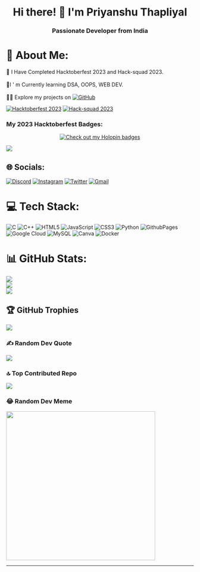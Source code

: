 <h1 align="center">Hi there! 👋 I'm Priyanshu Thapliyal</h1>
<h3 align="center">Passionate Developer from India</h3>

# 💫 About Me:

🔭 I Have Completed Hacktoberfest 2023 and Hack-squad 2023.<br><br>🌱I ' m Currently learning DSA, OOPS, WEB DEV.<br><br>
👨‍💻 Explore my projects on [![GitHub](https://img.shields.io/badge/GitHub-%23121011.svg?style=social&logo=github&logoColor=white)](https://github.com/Priyanshuthapliyal2005/)<br>

[![Hacktoberfest 2023](https://img.shields.io/badge/Hacktoberfest-2023-blueviolet)](https://hacktoberfest.digitalocean.com/)
[![Hack-squad 2023](https://img.shields.io/badge/Hack--squad-2023-brightgreen)](https://hack-squad.dev/)
### My 2023 Hacktoberfest Badges:
<p align="center">
  <a href="https://holopin.io/@priyanshuthapliyal2005">
    <img src="https://holopin.me/priyanshuthapliyal2005" alt="Check out my Holopin badges" />
  </a>
</p>

[![](https://visitcount.itsvg.in/api?id=Priyanshuthapliyal2005&icon=8&color=0)](https://visitcount.itsvg.in)

## 🌐 Socials:
[![Discord](https://img.shields.io/badge/Discord-%237289DA.svg?logo=discord&logoColor=white)](https://discord.gg/kgefrctvvS)
[![Instagram](https://img.shields.io/badge/Instagram-%23E4405F.svg?logo=Instagram&logoColor=white)](https://instagram.com/priyanshu_1_1_) 
[![Twitter](https://img.shields.io/badge/Twitter-%231DA1F2.svg?logo=Twitter&logoColor=white)](https://twitter.com/@DevPriyanshuY) 
[![Gmail](https://img.shields.io/badge/Gmail-%23D14836.svg?logo=gmail&logoColor=white)](mailto:priyanshuthapliyal2005@gmail.com)


# 💻 Tech Stack:
![C](https://img.shields.io/badge/c-%2300599C.svg?style=for-the-badge&logo=c&logoColor=white) ![C++](https://img.shields.io/badge/c++-%2300599C.svg?style=for-the-badge&logo=c%2B%2B&logoColor=white) ![HTML5](https://img.shields.io/badge/html5-%23E34F26.svg?style=for-the-badge&logo=html5&logoColor=white) ![JavaScript](https://img.shields.io/badge/javascript-%23323330.svg?style=for-the-badge&logo=javascript&logoColor=%23F7DF1E) ![CSS3](https://img.shields.io/badge/css3-%231572B6.svg?style=for-the-badge&logo=css3&logoColor=white) ![Python](https://img.shields.io/badge/python-3670A0?style=for-the-badge&logo=python&logoColor=ffdd54) ![GithubPages](https://img.shields.io/badge/github%20pages-121013?style=for-the-badge&logo=github&logoColor=white) ![Google Cloud](https://img.shields.io/badge/GoogleCloud-%234285F4.svg?style=for-the-badge&logo=google-cloud&logoColor=white) ![MySQL](https://img.shields.io/badge/mysql-%2300000f.svg?style=for-the-badge&logo=mysql&logoColor=white) ![Canva](https://img.shields.io/badge/Canva-%2300C4CC.svg?style=for-the-badge&logo=Canva&logoColor=white) ![Docker](https://img.shields.io/badge/docker-%230db7ed.svg?style=for-the-badge&logo=docker&logoColor=white)
# 📊 GitHub Stats:
![](https://github-readme-stats.vercel.app/api?username=Priyanshuthapliyal2005&theme=tokyonight&hide_border=false&include_all_commits=false&count_private=true)<br/>
![](https://github-readme-streak-stats.herokuapp.com/?user=Priyanshuthapliyal2005&theme=tokyonight&hide_border=false)<br/>
![](https://github-readme-stats.vercel.app/api/top-langs/?username=Priyanshuthapliyal2005&theme=tokyonight&hide_border=false&include_all_commits=false&count_private=true&layout=compact)

## 🏆 GitHub Trophies
![](https://github-profile-trophy.vercel.app/?username=Priyanshuthapliyal2005&theme=onedark&no-frame=true&no-bg=false&margin-w=4)

### ✍️ Random Dev Quote
![](https://quotes-github-readme.vercel.app/api?type=horizontal&theme=radical)

### 🔝 Top Contributed Repo
![](https://github-contributor-stats.vercel.app/api?username=Priyanshuthapliyal2005&limit=5&theme=tokyonight&combine_all_yearly_contributions=true)

### 😂 Random Dev Meme
<img src='https://randommeme-five.vercel.app/' style="height: 400px;"/>

---

<!-- Proudly created with GPRM ( https://gprm.itsvg.in ) -->

